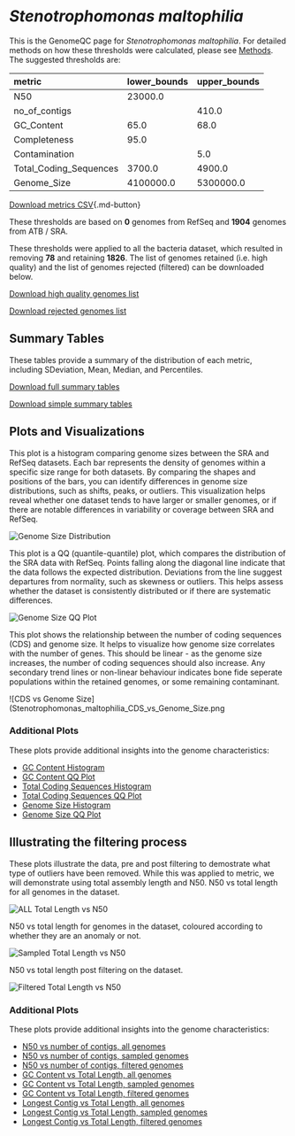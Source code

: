 # *Stenotrophomonas maltophilia*

This is the GenomeQC page for *Stenotrophomonas maltophilia*. For detailed methods on how these thresholds were calculated, please see [Methods](/methods).
The suggested thresholds are: 

| metric                 | lower_bounds   | upper_bounds   |
|:-----------------------|:---------------|:---------------|
| N50                    | 23000.0        |                |
| no_of_contigs          |                | 410.0          |
| GC_Content             | 65.0           | 68.0           |
| Completeness           | 95.0           |                |
| Contamination          |                | 5.0            |
| Total_Coding_Sequences | 3700.0         | 4900.0         |
| Genome_Size            | 4100000.0      | 5300000.0      |

[Download metrics CSV](/Stenotrophomonas/Stenotrophomonas_maltophilia/Stenotrophomonas_maltophilia_metrics.csv){.md-button}


These thresholds are based on **0** genomes from RefSeq and **1904** genomes from ATB / SRA.

These thresholds were applied to all the bacteria dataset, which resulted in removing **78** and retaining **1826**.
The list of genomes retained (i.e. high quality) and the list of genomes rejected (filtered) can be downloaded below. 

[Download high quality genomes list](/Stenotrophomonas/Stenotrophomonas_maltophilia/Stenotrophomonas_maltophilia_high_quality_genomes.csv.xz)


[Download rejected genomes list](/Stenotrophomonas/Stenotrophomonas_maltophilia/Stenotrophomonas_maltophilia_filtered_out_genomes.csv.xz)



## Summary Tables
These tables provide a summary of the distribution of each metric, including SDeviation, Mean, Median, and Percentiles.

[Download full summary tables](/Stenotrophomonas/Stenotrophomonas_maltophilia/summary.csv)

[Download simple summary tables](/Stenotrophomonas/Stenotrophomonas_maltophilia/selected_summary.csv)

## Plots and Visualizations

This plot is a histogram comparing genome sizes between the SRA and RefSeq datasets. Each bar represents the density of genomes within a specific size range for both datasets. By comparing the shapes and positions of the bars, you can identify differences in genome size distributions, such as shifts, peaks, or outliers. This visualization helps reveal whether one dataset tends to have larger or smaller genomes, or if there are notable differences in variability or coverage between SRA and RefSeq.

![Genome Size Distribution](Genome_Size_refseq_histogram_kde.png)

This plot is a QQ (quantile-quantile) plot, which compares the distribution of the SRA data with RefSeq. Points falling along the diagonal line indicate that the data follows the expected distribution. Deviations from the line suggest departures from normality, such as skewness or outliers. This helps assess whether the dataset is consistently distributed or if there are systematic differences.

![Genome Size QQ Plot](Genome_Size_refseq_qqplot.png)

This plot shows the relationship between the number of coding sequences (CDS) and genome size. It helps to visualize how genome size correlates with the number of genes. This should be linear - as the genome size increases, the number of coding sequences should also increase. Any secondary trend lines or non-linear behaviour indicates bone fide seperate populations within the retained genomes, or some remaining contaminant. 

![CDS vs Genome Size](Stenotrophomonas_maltophilia_CDS_vs_Genome_Size.png

### Additional Plots

These plots provide additional insights into the genome characteristics:

- [GC Content Histogram](Stenotrophomonas_maltophilia_GC_Content_refseq_histogram_kde.png)
- [GC Content QQ Plot](Stenotrophomonas_maltophilia_GC_Content_refseq_qqplot.png)
- [Total Coding Sequences Histogram](Stenotrophomonas_maltophilia_Total_Coding_Sequences_refseq_histogram_kde.png)
- [Total Coding Sequences QQ Plot](Stenotrophomonas_maltophilia_Total_Coding_Sequences_refseq_qqplot.png)
- [Genome Size Histogram](Stenotrophomonas_maltophilia_Genome_Size_refseq_histogram_kde.png)
- [Genome Size QQ Plot](Stenotrophomonas_maltophilia_Genome_Size_refseq_qqplot.png)
## Illustrating the filtering process
These plots illustrate the data, pre and post filtering to demostrate what type of outliers have been removed. While this was applied to metric, we will demonstrate using total assembly length and N50.
N50 vs total length for all genomes in the dataset.

![ALL Total Length vs N50](Stenotrophomonas_maltophilia_all_total_length_N50.png)

N50 vs total length for genomes in the dataset, coloured according to whether they are an anomaly or not.

![Sampled Total Length vs N50](Stenotrophomonas_maltophilia_sample_total_length_N50.png)

N50 vs total length post filtering on the dataset.

![Filtered Total Length vs N50](Stenotrophomonas_maltophilia_filt_total_length_N50.png)

### Additional Plots

These plots provide additional insights into the genome characteristics:

- [N50 vs number of contigs, all genomes](Stenotrophomonas_maltophilia_all_N50_number.png)
- [N50 vs number of contigs, sampled genomes](Stenotrophomonas_maltophilia_sample_N50_number.png)
- [N50 vs number of contigs, filtered genomes](Stenotrophomonas_maltophilia_filt_N50_number.png)
- [GC Content vs Total Length, all genomes](Stenotrophomonas_maltophilia_all_total_length_GC_Content.png)
- [GC Content vs Total Length, sampled genomes](Stenotrophomonas_maltophilia_sample_total_length_GC_Content.png)
- [GC Content vs Total Length, filtered genomes](Stenotrophomonas_maltophilia_filt_total_length_GC_Content.png)
- [Longest Contig vs Total Length, all genomes](Stenotrophomonas_maltophilia_all_total_length_longest.png)
- [Longest Contig vs Total Length, sampled genomes](Stenotrophomonas_maltophilia_sample_total_length_longest.png)
- [Longest Contig vs Total Length, filtered genomes](Stenotrophomonas_maltophilia_filt_total_length_longest.png)
